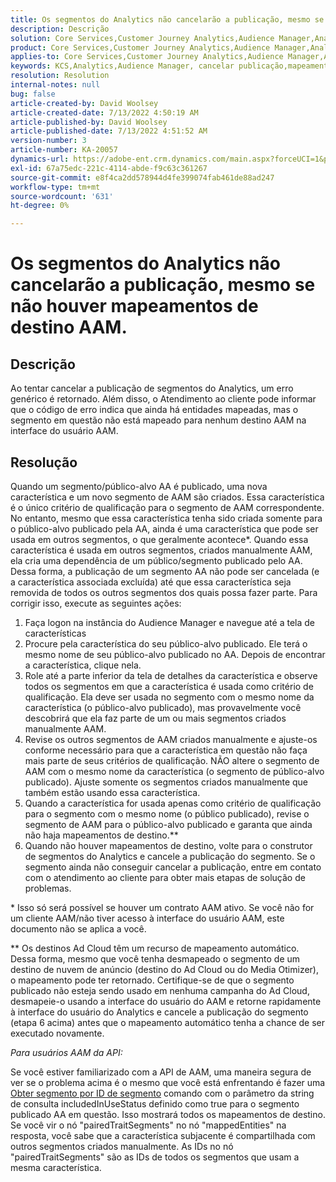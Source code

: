 ```yaml
---
title: Os segmentos do Analytics não cancelarão a publicação, mesmo se não houver mapeamentos de destino AAM.
description: Descrição
solution: Core Services,Customer Journey Analytics,Audience Manager,Analytics
product: Core Services,Customer Journey Analytics,Audience Manager,Analytics
applies-to: Core Services,Customer Journey Analytics,Audience Manager,Analytics
keywords: KCS,Analytics,Audience Manager, cancelar publicação,mapeamento,destino
resolution: Resolution
internal-notes: null
bug: false
article-created-by: David Woolsey
article-created-date: 7/13/2022 4:50:19 AM
article-published-by: David Woolsey
article-published-date: 7/13/2022 4:51:52 AM
version-number: 3
article-number: KA-20057
dynamics-url: https://adobe-ent.crm.dynamics.com/main.aspx?forceUCI=1&pagetype=entityrecord&etn=knowledgearticle&id=7441e345-6702-ed11-82e4-00224809fe22
exl-id: 67a75edc-221c-4114-abde-f9c63c361267
source-git-commit: e8f4ca2dd578944d4fe399074fab461de88ad247
workflow-type: tm+mt
source-wordcount: '631'
ht-degree: 0%

---
```


# Os segmentos do Analytics não cancelarão a publicação, mesmo se não houver mapeamentos de destino AAM.

## Descrição

Ao tentar cancelar a publicação de segmentos do Analytics, um erro genérico é retornado. Além disso, o Atendimento ao cliente pode informar que o código de erro indica que ainda há entidades mapeadas, mas o segmento em questão não está mapeado para nenhum destino AAM na interface do usuário AAM. 

## Resolução

Quando um segmento/público-alvo AA é publicado, uma nova característica e um novo segmento de AAM são criados. Essa característica é o único critério de qualificação para o segmento de AAM correspondente. No entanto, mesmo que essa característica tenha sido criada somente para o público-alvo publicado pela AA, ainda é uma característica que pode ser usada em outros segmentos, o que geralmente acontece\*. Quando essa característica é usada em outros segmentos, criados manualmente AAM, ela cria uma dependência de um público/segmento publicado pelo AA. Dessa forma, a publicação de um segmento AA não pode ser cancelada (e a característica associada excluída) até que essa característica seja removida de todos os outros segmentos dos quais possa fazer parte. Para corrigir isso, execute as seguintes ações:<br>
1. Faça logon na instância do Audience Manager e navegue até a tela de características
2. Procure pela característica do seu público-alvo publicado. Ele terá o mesmo nome de seu público-alvo publicado no AA. Depois de encontrar a característica, clique nela.
3. Role até a parte inferior da tela de detalhes da característica e observe todos os segmentos em que a característica é usada como critério de qualificação. Ela deve ser usada no segmento com o mesmo nome da característica (o público-alvo publicado), mas provavelmente você descobrirá que ela faz parte de um ou mais segmentos criados manualmente AAM.
4. Revise os outros segmentos de AAM criados manualmente e ajuste-os conforme necessário para que a característica em questão não faça mais parte de seus critérios de qualificação. NÃO altere o segmento de AAM com o mesmo nome da característica (o segmento de público-alvo publicado). Ajuste somente os segmentos criados manualmente que também estão usando essa característica.
5. Quando a característica for usada apenas como critério de qualificação para o segmento com o mesmo nome (o público publicado), revise o segmento de AAM para o público-alvo publicado e garanta que ainda não haja mapeamentos de destino.\*\*
6. Quando não houver mapeamentos de destino, volte para o construtor de segmentos do Analytics e cancele a publicação do segmento. Se o segmento ainda não conseguir cancelar a publicação, entre em contato com o atendimento ao cliente para obter mais etapas de solução de problemas.


\* Isso só será possível se houver um contrato AAM ativo. Se você não for um cliente AAM/não tiver acesso à interface do usuário AAM, este documento não se aplica a você.

\*\* Os destinos Ad Cloud têm um recurso de mapeamento automático. Dessa forma, mesmo que você tenha desmapeado o segmento de um destino de nuvem de anúncio (destino do Ad Cloud ou do Media Otimizer), o mapeamento pode ter retornado. Certifique-se de que o segmento publicado não esteja sendo usado em nenhuma campanha do Ad Cloud, desmapeie-o usando a interface do usuário do AAM e retorne rapidamente à interface do usuário do Analytics e cancele a publicação do segmento (etapa 6 acima) antes que o mapeamento automático tenha a chance de ser executado novamente.



*Para usuários AAM da API:*

Se você estiver familiarizado com a API de AAM, uma maneira segura de ver se o problema acima é o mesmo que você está enfrentando é fazer uma [Obter segmento por ID de segmento](https://bank.demdex.com/portal/swagger/index.html#/Segments%20API/get_segments__sid_) comando com o parâmetro da string de consulta includedInUseStatus definido como true para o segmento publicado AA em questão. Isso mostrará todos os mapeamentos de destino. Se você vir o nó &quot;pairedTraitSegments&quot; no nó &quot;mappedEntities&quot; na resposta, você sabe que a característica subjacente é compartilhada com outros segmentos criados manualmente. As IDs no nó &quot;pairedTraitSegments&quot; são as IDs de todos os segmentos que usam a mesma característica.
